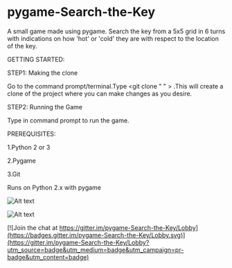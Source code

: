 # pygame-Search-the-Key

A small game made using pygame. Search the key from a 5x5 grid in 6 turns with indications on how 'hot' or 'cold' they are with respect to the location of the key. 
 
GETTING STARTED:

STEP1: Making the clone 

Go to the command prompt/terminal.Type <git clone " " > .This will create a clone of the project where you can make changes as you desire.

STEP2: Running the Game

Type <python main.py> in command prompt to run the game.

PREREQUISITES:

1.Python 2 or 3

2.Pygame
 
3.Git

Runs on Python 2.x with pygame


![Alt text](https://github.com/vineetjc/pygame-Search-the-Key/blob/master/screenshots/1.png)


![Alt text](https://github.com/vineetjc/pygame-Search-the-Key/blob/master/screenshots/2.png)


[![Join the chat at https://gitter.im/pygame-Search-the-Key/Lobby](https://badges.gitter.im/pygame-Search-the-Key/Lobby.svg)](https://gitter.im/pygame-Search-the-Key/Lobby?utm_source=badge&utm_medium=badge&utm_campaign=pr-badge&utm_content=badge)